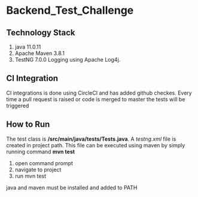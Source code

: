 # Backend_Test_Challenge

## Technology Stack
1. java 11.0.11
2. Apache Maven 3.8.1
3. TestNG 7.0.0
Logging using Apache Log4j.

## CI Integration
CI integrations is done using CircleCI and has added github checkes. Every time a pull request is raised or code is merged to master the tests will be triggered

## How to Run
The test class is **/src/main/java/tests/Tests.java**. A _testng.xml_ file is created in project path. This file can be executed using maven by simply running command **mvn test** 
1. open command prompt
2. navigate to project
3. run mvn test

java and maven must be installed and added to PATH
